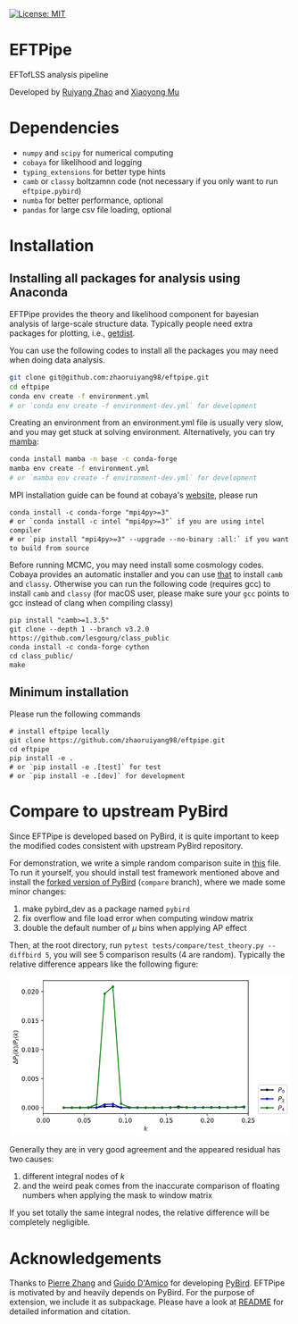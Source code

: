 [![License: MIT](https://img.shields.io/badge/License-MIT-yellow.svg)](https://github.com/zhaoruiyang98/eftpipe/blob/main/LICENSE)
# EFTPipe
EFTofLSS analysis pipeline

Developed by [Ruiyang Zhao](mailto:zhaoruiyang19@mails.ucas.edu.cn) and [Xiaoyong Mu](mailto:mouxiaoyong15@mails.ucas.edu.cn)

# Dependencies
- `numpy` and `scipy` for numerical computing
- `cobaya` for likelihood and logging
- `typing_extensions` for better type hints
- `camb` or `classy` boltzamnn code (not necessary if you only want to run `eftpipe.pybird`)
- `numba` for better performance, optional
- `pandas` for large csv file loading, optional
# Installation
## Installing all packages for analysis using Anaconda
EFTPipe provides the theory and likelihood component for bayesian analysis of large-scale structure data. Typically people need extra packages for plotting, i.e., [getdist](https://getdist.readthedocs.io/en/latest/).

You can use the following codes to install all the packages you may need when doing data analysis.
```bash
git clone git@github.com:zhaoruiyang98/eftpipe.git
cd eftpipe
conda env create -f environment.yml
# or `conda env create -f environment-dev.yml` for development
```
Creating an environment from an environment.yml file is usually very slow, and you may get stuck at solving environment. Alternatively, you can try [mamba](https://mamba.readthedocs.io/en/latest/index.html):
```bash
conda install mamba -n base -c conda-forge
mamba env create -f environment.yml
# or `mamba env create -f environment-dev.yml` for development
```

MPI installation guide can be found at cobaya's [website](https://cobaya.readthedocs.io/en/latest/installation.html), please run
```shell
conda install -c conda-forge "mpi4py>=3"
# or `conda install -c intel "mpi4py>=3"` if you are using intel compiler
# or `pip install "mpi4py>=3" --upgrade --no-binary :all:` if you want to build from source
```

Before running MCMC, you may need install some cosmology codes. Cobaya provides an automatic installer and you can use [that](https://cobaya.readthedocs.io/en/latest/installation_cosmo.html) to install `camb` and `classy`. Otherwise you can run the following code (requires gcc) to install `camb` and `classy` (for macOS user, please make sure your `gcc` points to gcc instead of clang when compiling classy)
```shell
pip install "camb>=1.3.5"
git clone --depth 1 --branch v3.2.0 https://github.com/lesgourg/class_public
conda install -c conda-forge cython
cd class_public/
make
```
## Minimum installation
Please run the following commands
```shell
# install eftpipe locally
git clone https://github.com/zhaoruiyang98/eftpipe.git
cd eftpipe
pip install -e .
# or `pip install -e .[test]` for test
# or `pip install -e .[dev]` for development
```
# Compare to upstream PyBird
Since EFTPipe is developed based on PyBird, it is quite important to keep the modified codes consistent with upstream PyBird repository.

For demonstration, we write a simple random comparison suite in [this](https://github.com/zhaoruiyang98/eftpipe/blob/main/tests/compare/test_theory.py) file. To run it yourself, you should install test framework mentioned above and install the [forked version of PyBird](https://github.com/zhaoruiyang98/pybird/tree/compare) (`compare` branch), where we made some minor changes:
1. make pybird_dev as a package named `pybird`
2. fix overflow and file load error when computing window matrix
3. double the default number of $\mu$ bins when applying AP effect

Then, at the root directory, run `pytest tests/compare/test_theory.py --diffbird 5`, you will see 5 comparison results (4 are random). Typically the relative difference appears like the following figure:

![compare](https://github.com/zhaoruiyang98/eftpipe/blob/main/figures/compare.png)

Generally they are in very good agreement and the appeared residual has two causes:
1. different integral nodes of $k$
2. and the weird peak comes from the inaccurate comparison of floating numbers when applying the mask to window matrix

If you set totally the same integral nodes, the relative difference will be completely negligible.
# Acknowledgements
Thanks to [Pierre Zhang](mailto:pierrexyz@protonmail.com) and [Guido D'Amico](mailto:damico.guido@gmail.com) for developing [PyBird](https://github.com/pierrexyz/pybird). EFTPipe is motivated by and heavily depends on PyBird. For the purpose of extension, we include it as subpackage. Please have a look at [README](https://github.com/zhaoruiyang98/eftpipe/blob/main/eftpipe/pybird/README.md) for detailed information and citation.
